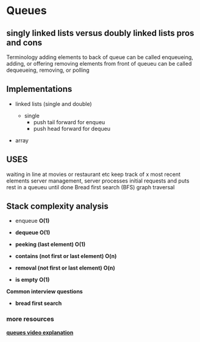 # Queues

## singly linked lists versus doubly linked lists pros and cons

Terminology
adding elements to back of queue can be called enqueueing, adding, or offering
removing elements from front of queueu can be called dequeueing, removing, or polling

## Implementations
- linked lists (single and double)
    - single
        - push tail forward for enqueu
        - push head forward for dequeu

- array

## USES

waiting in line at movies or restaurant etc
keep track of x most recent elements
server management, server processes initial requests and puts rest in a queueu until done
Bread first search (BFS) graph traversal


## Stack complexity analysis


- enqueue  <strong>O(1)<strong>

- dequeue  <strong>O(1)<strong>

- peeking (last element)  <strong>O(1)<strong>

- contains (not first or last element) <strong>O(n)<strong>

- removal (not first or last element) <strong>O(n)<strong>

- is empty  <strong>O(1)<strong>




Common interview questions

- bread first search



### more resources
[queues video explanation](https://www.youtube.com/watch?v=RBSGKlAvoiM&t=4558s)